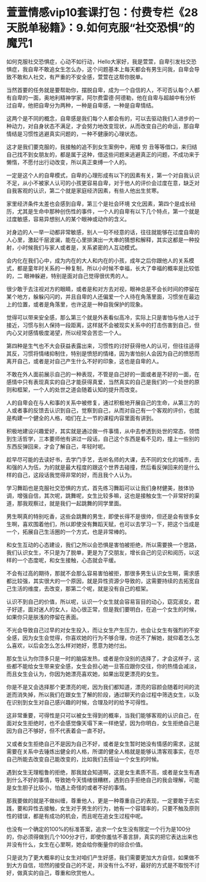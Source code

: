 # 萱萱情感vip10套课打包：付费专栏《28天脱单秘籍》：9.如何克服“社交恐惧”的魔咒1

如何克服社交恐惧症，心动不如行动，Hello大家好，我是萱萱，自卑引发社交恐惧症，我自卑不敢追女生怎么办，这个问题基本上每天都会有男生问我，自卑会导致不敢和人社交，有严重的不安全感，萱萱在这帮你脱单。

当然首要的任务就是要帮助你，摆脱自卑，成为一个自信的人，不可否认每个人都有自卑的一面，奥地利精神学家，阿尔费雷德·阿德勒，他在自卑与超越中有分析过自卑，他把自卑分为两种，一种是自卑感，一种是自卑情结。

这两个是不同的概念，自卑感是我们每个人都会有的，可以去驱动我们人进步的一种动力，对自身状态不满足，才会努力地改变现状，从而改变自己的命运，那自卑情结是习惯性逃避真实问题的，一种不健康的心理状态。

这才是我们要克服的，我接触的追不到女生案例中，用矮 穷 丑等等借口，来归结自己找不到女朋友的，都是属于这种，借这些问题来逃避真正的问题，不成功来于懒惰，不愿付出行动改变，所以真正束缚一个人的。

一定是这个人的自卑模式，自卑的心理形成有以下的因素有关，第一个对自我认识不足，从小不被家人认可的小孩更容易自卑，对于他人的评价会过度在意，缺乏对自我客观的认识，第二个就是家庭经济因素，有些人他出生贫寒。

家里经济条件太差也会感到自卑，第三个是社会环境 文化因素，第四个是成长经历，尤其是生命中那种创伤性的事件，一个人的自卑有以下几个特点，第一个就是过度敏感，容易异想别人的某个眼神或动作的含义。

对身边的人一举一动都非常敏感，别人一句不经意的话，往往就能够在过度自卑的人心里，激起千层波澜，能在心里排演出一大串的猜想和解释，其实这都是一种投射，小时候我们与家人或者是，关系紧密的人互动模式。

会内化在我们心中，成为内在的大人和内在的小孩，成年之后你跟他人的关系模式，都是童年时关系的一种复制，所以小时候不幸福，长大了幸福的概率是比较低的，二 眼神躲避，特别是面对自己觉得很优秀的人。

很少敢于去注视对方的眼睛，或者是和对方去对视，眼神总是不会长时间的停留在某个地方，躲躲闪闪的，并且自卑的人还偏爱一个人待在角落里面，习惯坐在最边上的位置，或者是角落里，也许这是一种自我保护的现象。

觉得可以带来安全感，那么第三个就是外表看似高冷，实际上只是害怕与他人过于接近，习惯与别人保持一段距离，这样就不会被现实关系中的打击伤害到自己，但内心又对感情极度渴望，所以经常会苦恋一个人。

第四种是生气也不大会获益表露出来，习惯性的讨好获得他人的认可，但往往适得其反，习惯将情绪抑制住，特别是愤怒的情绪，因为害怕别人会因为自己的愤怒而离开自己，或者是对自己产生什么不好的印象，这也是自卑的人。

不敢在外人面前展示自己的一种表现，不管是自己好的一面或者是不好的一面，在感情中只有表现真实的自己才能获得真爱，当然真实的自己是我们的一个处世的原则和框架，一个人的处世之道会随着认知的提升而改变。

人的自卑会在与人和事的关系中被修复，通过积极地开展自己的生命，从第三方的人或者事的反馈去认识到自己，觉察到自己，从而对自己有一个客观的评价，也就是构建一个健全的人格，咱们在上一节的课程内容里面有讲到。

积极地建设兴趣爱好，其实就是通过做一件事情，从中去参透到处世的常态，领悟到生活哲学，三本要师他有讲过一段话，自己这个东西是看不见的，撞上一些别的东西反弹回来，才会了解自己，年轻时呢。

趁早尽可能的去读好书，去学门手艺，去听名师的大课，去不同的文化的城市，去和强的人为伍，为的就是最大程度的跟这个世界去碰撞，然后看反弹回来的是什么样的自己，这段话我觉得非常的好，而且我个人认为。

学习舞蹈也是克服社交恐惧的方式，首先练习舞蹈可以让我们身材健美，肢体协调，增强自信，其次呢，跳舞呢，女生比较多嘛，这也是接触女生一个非常好的渠道，那我观察过，就是我们一起跳舞的同学里面。

男生啊真的特别吃香，这些会跳舞的男生，即使长得不是很帅，但还是会有很多女生啊，喜欢围着他们，所以即使没有舞蹈天赋，也可以去学习一下，把这个当成是一个，拓展自己生活圈的一个方式，也是非常棒的。

和女生互动的心态建设，我们之所以会恐惧是害怕被拒绝，所以需要换一个思路，我们认识女生，不只是为了脱单，更是为了交朋友，增长自己的见识和阅历，以这样的一个态度呢，和女生接触，心态就会平缓。

不会有过高的期待，那就不会那么容易害怕被拒，那很多男生认识女生啊，需求感都比较强，其实很大的一个原因，就是异性资源少导致的，这需要持续的去拓宽自己生活的维度，去改变，那第二个呢，就是没有自己的框架。

认识不到自己的价值，所以呢，认识一个女生就会容易盲目的动心，窈窕淑女，君子好逑，面对迷人的女人，动心很正常，但是我们要明白，在追一个女生的时候，如果你只是肤浅的停留在表面。

不光会导致自己过早的对女生投入，而让女生产生压力，也会让女生有强烈的不安全感，因为女生会觉得，你喜欢她的行为不够合理，你还不了解她，就仰着怎么怎么喜欢，以后会怎么怎么样对她好，愿意为她付出。

那女生认为你顶多只是一时的脑袋发热，或者是你没别的选择了，才会这样子，这些都不能给女生带来安全感，女生会担心她一旦答应跟你交往，你的热情会减淡，而且女生会认为，你因为她漂亮喜欢她，如果出现更漂亮的女生。

你是不是又会选择那个更漂亮的呢，因为我们都知道，漂亮的容颜会随着时间的流逝而消失掉，所以我们在跟女生了解的阶段，通过聊天约会过程中筛选女生，以及在识别到女生对自己感兴趣的时候，合理及时的给予可得性。

这非常重要，可得性是只可以被女生得到的概率，当我们能够客观的认识自己，在面对女生拒绝时，也不会感觉像天塌下来一样绝望，因为你明白，女生拒绝自己是因为自己不够好，但不代表着会一直不好。

又或者女生拒绝自己不是因为自己不好，或者是女生暂时她没有情感的需求，这就需要在关系中去锤炼出健全的人格，所谓的健全人格就是能够认清客观事实，在尽自己所能去改变自己能改变的，比如我们去搭讪一个女生的时候。

遇到女生无理粗鲁的拒绝，那我就会知道啊，这是女生素质不高，或者是女生有遇到什么不好的事情，导致她今天情绪很糟糕，遇到白手拒绝自己的我会理解，可能是女生胆子比较小，怕遇上奇怪的或者不好的事情。

那我要做的就是不做纠缠，尊重他人，更是一种尊重自己的表现，一定要敢于去实践，要和异性去接触，女生对于男生的行为，她有一个容错率的，只要不触及原则性的错误，都是有成功的机会，而且呢在追女生过程中呢。

也没有一个确定的100%的标准答案，追求一个女生没有限定一个行为是100分的，你必须得做到几个100分才行，即使你羞怯不善言辞，真实的把它表达出来也并没有什么，女生在心里啊，她会给你衡量你的综合价值。

只是说为了更大概率的让女生对咱们产生好感，我们需要更加大方自信，如果做不到大方自信，坦然的接受自己的不足，并没有什么不好，最好的方式是不取悦不讨好，做真实的自己，尊重和欣赏他人。

